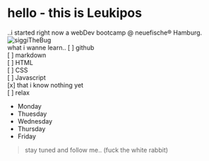 # hello - this is Leukipos<br>
..i started right now a webDev bootcamp @ neuefische® Hamburg.
<br>
![siggiTheBug](https://img.fotocommunity.com/siggi-the-bug-74b82588-0ce6-40c7-94e3-4a04ab0d80b1.jpg?height=300)
<br>
what i wanne learn..
[ ] github<br>
[ ] markdown<br>
[ ] HTML<br>
[ ] CSS<br>
[ ] Javascript<br>
[x] that i know nothing yet<br>
[ ] relax<br>

- Monday
- Thuesday
- Wednesday
- Thursday
- Friday

> stay tuned and follow me.. (fuck the white rabbit)
